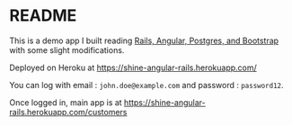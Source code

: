 # README

This is a demo app I built reading [Rails, Angular, Postgres, and Bootstrap](https://pragprog.com/book/dcbang/rails-angular-postgres-and-bootstrap) with some slight modifications.

Deployed on Heroku at https://shine-angular-rails.herokuapp.com/

You can log with email : `john.doe@example.com` and password : `password12`.

Once logged in, main app is at https://shine-angular-rails.herokuapp.com/customers
